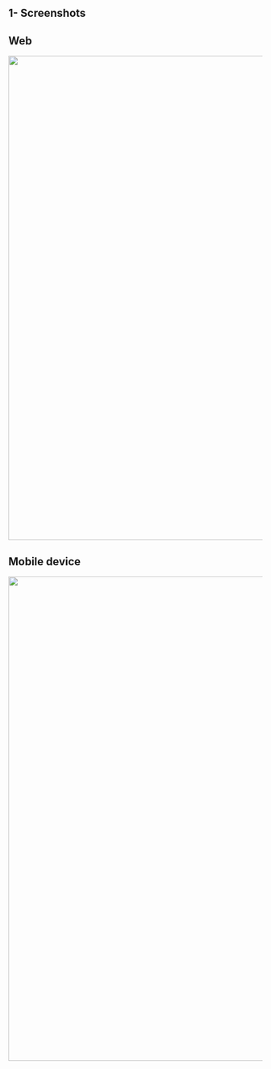 
## 1- Screenshots 

## Web

<img width="960" src="https://github.com/ahmedouvadel/VENTA-Website/main/screenshots/screengit.png">


## Mobile device

<img width="960" src="https://github.com/ahmedouvadel/VENTA-Website/main/screenshots/screensmobile.png">


